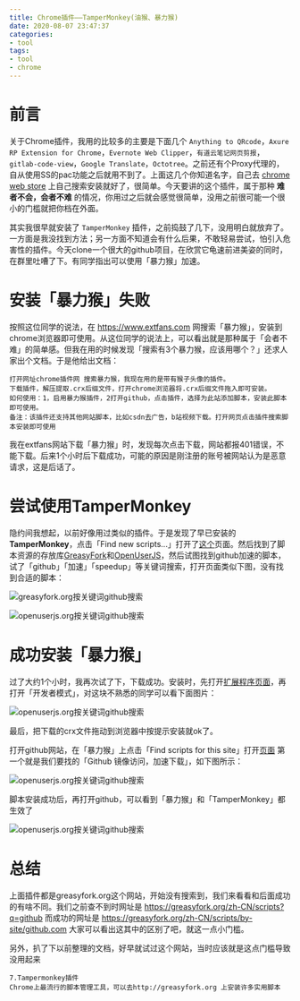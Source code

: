 ```yaml
---
title: Chrome插件——TamperMonkey(油猴、暴力猴)
date: 2020-08-07 23:47:37
categories:
- tool
tags:
- tool
- chrome
---
```


# 前言

关于Chrome插件，我用的比较多的主要是下面几个 ``Anything to QRcode``，``Axure RP Extension for Chrome``，``Evernote Web Clipper``，``有道云笔记网页剪报``，``gitlab-code-view``，``Google Translate``，``Octotree``。之前还有个Proxy代理的，自从使用SS的pac功能之后就用不到了。上面这几个你知道名字，自己去 [chrome web store](https://chrome.google.com/webstore/category/extensions?hl=en-US>) 上自己搜索安装就好了，很简单。今天要讲的这个插件，属于那种 **难者不会，会者不难** 的情况，你用过之后就会感觉很简单，没用之前很可能一个很小的门槛就把你档在外面。

<!--more-->

其实我很早就安装了 ``TamperMonkey`` 插件，之前捣鼓了几下，没用明白就放弃了。一方面是我没找到方法；另一方面不知道会有什么后果，不敢轻易尝试，怕引入危害性的插件。今天clone一个很大的github项目，在欣赏它龟速前进美姿的同时，在群里吐嘈了下。有同学指出可以使用「暴力猴」加速。

# 安装「暴力猴」失败

按照这位同学的说法，在 https://www.extfans.com 网搜索「暴力猴」，安装到chrome浏览器即可使用。从这位同学的说法上，可以看出就是那种属于「会者不难」的简单感。但我在用的时候发现「搜索有3个暴力猴，应该用哪个？」还求人家出个文档。于是他给出文档：

```
打开网址chrome插件网 搜索暴力猴，我现在用的是带有猴子头像的插件。
下载插件，解压提取.crx后缀文件，打开chrome浏览器将.crx后缀文件拖入即可安装。
如何使用：1，启用暴力猴插件，2打开github，点击插件，选择为此站添加脚本，安装此脚本即可使用。
备注：该插件还支持其他网站脚本，比如csdn去广告，b站视频下载。打开网页点击插件搜索脚本安装即可使用
```

我在extfans网站下载「暴力猴」时，发现每次点击下载，网站都报401错误，不能下载。后来1个小时后下载成功，可能的原因是刚注册的账号被网站认为是恶意请求，这是后话了。

# 尝试使用TamperMonkey

隐约间我想起，以前好像用过类似的插件。于是发现了早已安装的 **TamperMonkey**，点击「Find new scripts...」打开了[这个](https://www.tampermonkey.net/scripts.php)页面。然后找到了脚本资源的存放库[GreasyFork](https://greasyfork.org/)和[OpenUserJS](https://openuserjs.org/)，然后试图找到github加速的脚本，试了「github」「加速」「speedup」等关键词搜索，打开页面类似下图，没有找到合适的脚本：

![greasyfork.org按关键词github搜索](https://img.zhaoweiguo.com/blog/chromes/plugin_tampermonkey1.png)

![openuserjs.org按关键词github搜索](https://img.zhaoweiguo.com/blog/chromes/plugin_tampermonkey2.png)

# 成功安装「暴力猴」

过了大约1个小时，我再次试了下，下载成功。安装时，先打开[扩展程序页面](chrome://extensions/)，再打开「开发者模式」，对这块不熟悉的同学可以看下面图片：

![openuserjs.org按关键词github搜索](https://img.zhaoweiguo.com/blog/chromes/plugin_tampermonkey3.png)

最后，把下载的crx文件拖动到浏览器中按提示安装就ok了。

打开github网站，在「暴力猴」上点击「Find scripts for this site」打开[页面](https://greasyfork.org/zh-CN/scripts/by-site/github.com) 第一个就是我们要找的「Github 镜像访问，加速下载」，如下图所示：

![openuserjs.org按关键词github搜索](https://img.zhaoweiguo.com/blog/chromes/plugin_tampermonkey4.png)

脚本安装成功后，再打开github，可以看到「暴力猴」和「TamperMonkey」都生效了

![openuserjs.org按关键词github搜索](https://img.zhaoweiguo.com/blog/chromes/plugin_tampermonkey5.png)

# 总结

上面插件都是greasyfork.org这个网站，开始没有搜索到，我们来看看和后面成功的有啥不同。我们之前查不到时网址是 https://greasyfork.org/zh-CN/scripts?q=github 而成功的网址是 https://greasyfork.org/zh-CN/scripts/by-site/github.com 大家可以看出这其中的区别了吧，就这一点小门槛。


另外，扒了下以前整理的文档，好早就试过这个网站，当时应该就是这点门槛导致没用起来

```
7.Tampermonkey插件
Chrome上最流行的脚本管理工具，可以去http://greasyfork.org 上安装许多实用脚本
```















